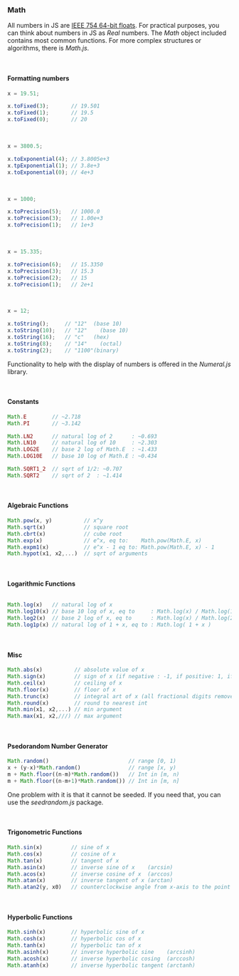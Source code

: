 
### Math


All numbers in JS are [IEEE 754 64-bit floats](https://en.wikipedia.org/wiki/Double-precision_floating-point_format ). For practical purposes, you can think about numbers in JS as _Real_ numbers. The _Math_ object included contains most common functions. For more complex structures or algorithms, there is _Math.js_.  

&nbsp;


#### Formatting numbers

```js
x = 19.51;
```
```js
x.toFixed(3);		// 19.501
x.toFixed(1);		// 19.5
x.toFixed(0);		// 20
```
&nbsp;

```js
x = 3800.5;
```
```js
x.toExponential(4);	// 3.8005e+3
x.tpExponential(1);	// 3.8e+3
x.toExponential(0);	// 4e+3
```
&nbsp;


```js
x = 1000;
```
```js
x.toPrecision(5);	// 1000.0
x.toPrecision(3);	// 1.00e+3
x.toPrecision(1);	// 1e+3
```
&nbsp;

```js
x = 15.335;
```
```js
x.toPrecision(6);	// 15.3350
x.toPrecision(3);	// 15.3
x.toPrecision(2);	// 15
x.toPrecision(1);	// 2e+1
```
&nbsp;

```js
x = 12;
```
```js
x.toString();     // "12"  (base 10)
x.toString(10);   // "12"	 (base 10)
x.toString(16);   // "c"   (hex)
x.toString(8);    // "14"	 (octal)
x.toString(2);    // "1100"(binary)
```

Functionality to help with the display of numbers is offered in the _Numeral.js_ library.

&nbsp;


#### Constants

```js
Math.E        // ~2.718
Math.PI       // ~3.142

Math.LN2      // natural log of 2      : ~0.693
Math.LN10     // natural log of 10     : ~2.303
Math.LOG2E    // base 2 log of Math.E  : ~1.433
Math.LOG10E   // base 10 log of Math.E : ~0.434

Math.SQRT1_2  // sqrt of 1/2: ~0.707
Math.SQRT2    // sqrt of 2  : ~1.414
```

&nbsp;


#### Algebraic Functions 

```js
Math.pow(x, y)          // x^y
Math.sqrt(x)            // square root
Math.cbrt(x)            // cube root
Math.exp(x)             // e^x, eq to:    Math.pow(Math.E, x)
Math.expm1(x)           // e^x - 1 eq to: Math.pow(Math.E, x) - 1
Math.hypot(x1, x2,...)  // sqrt of arguments
```
&nbsp;


#### Logarithmic Functions

```js

Math.log(x)   // natural log of x
Math.log10(x) // base 10 log of x, eq to     : Math.log(x) / Math.log(10)
Math.log2(x)  // base 2 log of x, eq to      : Math.log(x) / Math.log(2)
Math.log1p(x) // natural log of 1 + x, eq to : Math.log( 1 + x )
```
&nbsp;


#### Misc

```js
Math.abs(x)          // absolute value of x
Math.sign(x)         // sign of x (if negative : -1, if positive: 1, if 0: 0)
Math.ceil(x)         // ceiling of x
Math.floor(x)        // floor of x
Math.trunc(x)        // integral art of x (all fractional digits removed)
Math.round(x)        // round to nearest int
Math.min(x1, x2,...) // min argument
Math.max(x1, x2,///) // max argument
```
&nbsp;


#### Psedorandom Number Generator

```js
Math.random()                         // range [0, 1)
x + (y-x)*Math.random()               // range [x, y)
m + Math.floor((n-m)*Math.random())   // Int in [m, n)
m + Math.floor((n-m+1)*Math.random()) // Int in [m, n]
```

One problem with it is that it cannot be seeded. If you need that, you can use the _seedrandom.js_ package.

&nbsp;

#### Trigonometric Functions


```js
Math.sin(x)			// sine of x
Math.cos(x)			// cosine of x
Math.tan(x)			// tangent of x
Math.asin(x)		// inverse sine of x    (arcsin)
Math.acos(x)		// inverse cosine of x  (arccos)
Math.atan(x)		// inverse tangent of x (arctan)
Math.atan2(y, x0)	// counterclockwise angle from x-axis to the point (x, y)
```
&nbsp;


#### Hyperbolic Functions

```js
Math.sinh(x)		// hyperbolic sine of x
Math.cosh(x)		// hyperbolic cos of x
Math.tanh(x)		// hyperbolic tan of x
Math.asinh(x)		// inverse hyperbolic sine    (arcsinh)
Math.acosh(x)		// inverse hyperbolic cosing  (arccosh)
Math.atanh(x)		// inverse hyperbolic tangent (arctanh)
```


